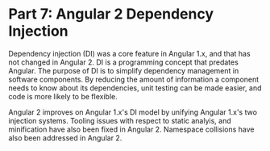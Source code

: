 # Part 7: Angular 2 Dependency Injection 

Dependency injection (DI) was a core feature in Angular 1.x, and that has not changed in Angular 2.  DI is a programming concept that predates Angular.  The purpose of DI is to simplify dependency management in software components. By reducing the amount of information a component needs to know about its dependencies, unit testing can be made easier, and code is more likely to be flexible.

Angular 2 improves on Angular 1.x's DI model by unifying Angular 1.x's two injection systems.  Tooling issues with respect to static analyis, and minification have also been fixed in Angular 2.  Namespace collisions have also been addressed in Angular 2.

